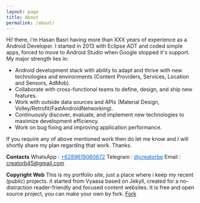 ```yaml
---
layout: page
title: About
permalink: /about/
---
```


Hi! there, i'm Hasan Basri having more than XXX years of experience as a Android Developer. I started in 2013 with Eclipse ADT and coded simple apps, forced to move to Android Studio when Google stopped it's support. My major strength lies in:

- Android development stack with ability to adapt and thrive with new technologies and environments (Content Providers, Services, Location and Sensors, AdMob). 
- Collaborate with cross-functional teams to define, design, and ship new features.
- Work with outside data sources and APIs (Material Design, Volley/Retrofit/FastAndroidNetworking).
- Continuously discover, evaluate, and implement new technologies to maximize development efficiency.
- Work on bug fixing and improving application performance.

If you require any of above mentioned work then do let me know and I will shortly share my plan regarding that work. Thanks.

**Contacts**
WhatsApp : <a href="tel:+6289619060672"  style="color: #06c">+6289619060672</a>
Telegram : <a href="https://telegram.me/creatorbe"  style="color: #06c">@creatorbe</a>
Email : <a href="mailto:creatorb45@gmail.com"  style="color: #06c">creatorb45@gmail.com</a>

**Copyright Web**
This is my portfolio site, just a place where i keep my recent (public) projects.  it started from Vyaasa based on Jekyll, created for a no-distraction reader-friendly and focused content websites. It is free and open source project, you can make your own by fork.
<a class="github-button" href="https://github.com/creatorb/creatorb.github.io/fork" data-icon="octicon-repo-forked" aria-label="Fork creatorb/creatorb.github.io on GitHub">Fork</a>
<script async defer src="https://buttons.github.io/buttons.js"></script>
<!--stackedit_data:
eyJoaXN0b3J5IjpbMTgxODE5NzI1OCwtMTY1MTk5MDczOSwxMD
QzMDcxNzc3LC0xMTI2Nzg1NzYyXX0=
-->